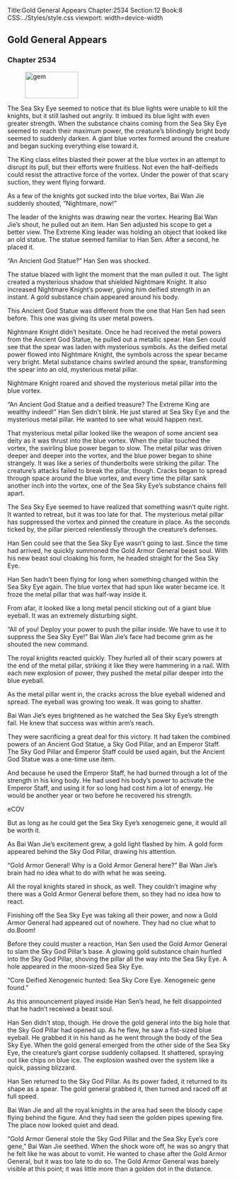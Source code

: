Title:Gold General Appears 
Chapter:2534 
Section:12 
Book:8 
CSS:../Styles/style.css 
viewport: width=device-width
  
## Gold General Appears
### Chapter 2534 
<figure>
	<img src="../Images/gem.gif" alt="gem" id="gem" width="120" height="60" />
</figure>
  

  
  The Sea Sky Eye seemed to notice that its blue lights were unable to kill the knights, but it still lashed out angrily. It imbued its blue light with even greater strength. When the substance chains coming from the Sea Sky Eye seemed to reach their maximum power, the creature’s blindingly bright body seemed to suddenly darken. A giant blue vortex formed around the creature and began sucking everything else toward it.

The King class elites blasted their power at the blue vortex in an attempt to disrupt its pull, but their efforts were fruitless. Not even the half-deifieds could resist the attractive force of the vortex. Under the power of that scary suction, they went flying forward.

As a few of the knights got sucked into the blue vortex, Bai Wan Jie suddenly shouted, “Nightmare, now!”

The leader of the knights was drawing near the vortex. Hearing Bai Wan Jie’s shout, he pulled out an item. Han Sen adjusted his scope to get a better view. The Extreme King leader was holding an object that looked like an old statue. The statue seemed familiar to Han Sen. After a second, he placed it.

“An Ancient God Statue?” Han Sen was shocked.

The statue blazed with light the moment that the man pulled it out. The light created a mysterious shadow that shielded Nightmare Knight. It also increased Nightmare Knight’s power, giving him deified strength in an instant. A gold substance chain appeared around his body.

This Ancient God Statue was different from the one that Han Sen had seen before. This one was giving its user metal powers.

Nightmare Knight didn’t hesitate. Once he had received the metal powers from the Ancient God Statue, he pulled out a metallic spear. Han Sen could see that the spear was laden with mysterious symbols. As the deified metal power flowed into Nightmare Knight, the symbols across the spear became very bright. Metal substance chains swirled around the spear, transforming the spear into an old, mysterious metal pillar.

Nightmare Knight roared and shoved the mysterious metal pillar into the blue vortex.

“An Ancient God Statue and a deified treasure? The Extreme King are wealthy indeed!” Han Sen didn’t blink. He just stared at Sea Sky Eye and the mysterious metal pillar. He wanted to see what would happen next.

That mysterious metal pillar looked like the weapon of some ancient sea deity as it was thrust into the blue vortex. When the pillar touched the vortex, the swirling blue power began to slow. The metal pillar was driven deeper and deeper into the vortex, and the blue power began to shine strangely. It was like a series of thunderbolts were striking the pillar. The creature’s attacks failed to break the pillar, though. Cracks began to spread through space around the blue vortex, and every time the pillar sank another inch into the vortex, one of the Sea Sky Eye’s substance chains fell apart.

The Sea Sky Eye seemed to have realized that something wasn’t quite right. It wanted to retreat, but it was too late for that. The mysterious metal pillar has suppressed the vortex and pinned the creature in place. As the seconds ticked by, the pillar pierced relentlessly through the creature’s defenses.

Han Sen could see that the Sea Sky Eye wasn’t going to last. Since the time had arrived, he quickly summoned the Gold Armor General beast soul. With his new beast soul cloaking his form, he headed straight for the Sea Sky Eye.

Han Sen hadn’t been flying for long when something changed within the Sea Sky Eye again. The blue vortex that had spun like water became ice. It froze the metal pillar that was half-way inside it.

From afar, it looked like a long metal pencil sticking out of a giant blue eyeball. It was an extremely disturbing sight.

“All of you! Deploy your power to push the pillar inside. We have to use it to suppress the Sea Sky Eye!” Bai Wan Jie’s face had become grim as he shouted the new command.

The royal knights reacted quickly. They hurled all of their scary powers at the end of the metal pillar, striking it like they were hammering in a nail. With each new explosion of power, they pushed the metal pillar deeper into the blue eyeball.

As the metal pillar went in, the cracks across the blue eyeball widened and spread. The eyeball was growing too weak. It was going to shatter.

Bai Wan Jie’s eyes brightened as he watched the Sea Sky Eye’s strength fail. He knew that success was within arm’s reach.

They were sacrificing a great deal for this victory. It had taken the combined powers of an Ancient God Statue, a Sky God Pillar, and an Emperor Staff. The Sky God Pillar and Emperor Staff could be used again, but the Ancient God Statue was a one-time use item.

And because he used the Emperor Staff, he had burned through a lot of the strength in his king body. He had used his body’s power to activate the Emperor Staff, and using it for so long had cost him a lot of energy. He would be another year or two before he recovered his strength.

eCOV

But as long as he could get the Sea Sky Eye’s xenogeneic gene, it would all be worth it.

As Bai Wan Jie’s excitement grew, a gold light flashed by him. A gold form appeared behind the Sky God Pillar, drawing his attention.

“Gold Armor General! Why is a Gold Armor General here?” Bai Wan Jie’s brain had no idea what to do with what he was seeing.

All the royal knights stared in shock, as well. They couldn’t imagine why there was a Gold Armor General before them, so they had no idea how to react.

Finishing off the Sea Sky Eye was taking all their power, and now a Gold Armor General had appeared out of nowhere. They had no clue what to do.Boom!

Before they could muster a reaction, Han Sen used the Gold Armor General to slam the Sky God Pillar’s base. A glowing gold substance chain hurtled into the Sky God Pillar, shoving the pillar all the way into the Sea Sky Eye. A hole appeared in the moon-sized Sea Sky Eye.

“Core Deified Xenogeneic hunted: Sea Sky Core Eye. Xenogeneic gene found.”

As this announcement played inside Han Sen’s head, he felt disappointed that he hadn’t received a beast soul.

Han Sen didn’t stop, though. He drove the gold general into the big hole that the Sky God Pillar had opened up. As he flew, he saw a fist-sized blue eyeball. He grabbed it in his hand as he went through the body of the Sea Sky Eye. When the gold general emerged from the other side of the Sea Sky Eye, the creature’s giant corpse suddenly collapsed. It shattered, spraying out like chips on blue ice. The explosion washed over the system like a quick, passing blizzard.

Han Sen returned to the Sky God Pillar. As its power faded, it returned to its shape as a spear. The gold general grabbed it, then turned and raced off at full speed.

Bai Wan Jie and all the royal knights in the area had seen the bloody cape flying behind the figure. And they had seen the golden pipes spewing fire. The place now looked quiet and dead.

“Gold Armor General stole the Sky God Pillar and the Sea Sky Eye’s core gene,” Bai Wan Jie seethed. When the shock wore off, he was so angry that he felt like he was about to vomit. He wanted to chase after the Gold Armor General, but it was too late to do so. The Gold Armor General was barely visible at this point; it was little more than a golden dot in the distance.
